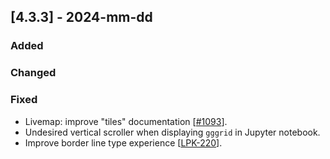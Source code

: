 ## [4.3.3] - 2024-mm-dd

### Added

### Changed

### Fixed

- Livemap: improve "tiles" documentation [[#1093](https://github.com/JetBrains/lets-plot/issues/1093)].
- Undesired vertical scroller when displaying `gggrid` in Jupyter notebook.
- Improve border line type experience [[LPK-220](https://github.com/JetBrains/lets-plot-kotlin/issues/220)].